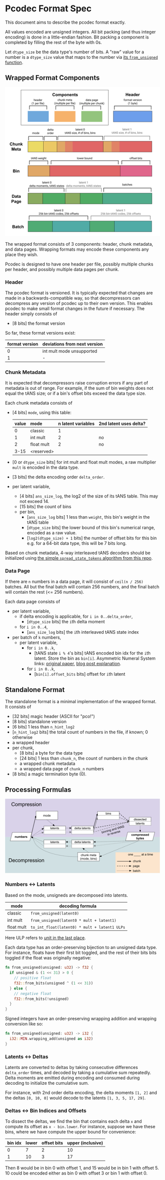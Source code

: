 # Pcodec Format Spec

This document aims to describe the pcodec format exactly.

All values encoded are unsigned integers.
All bit packing (and thus integer encoding) is done in a little-endian fashion.
Bit packing a component is completed by filling the rest of the byte with 0s.

Let `dtype_size` be the data type's number of bits.
A "raw" value for a number is a `dtype_size` value that maps to the number
via [its `from_unsigned` function](#numbers---latents).

## Wrapped Format Components

<img alt="pco wrapped format diagram" title="pco wrapped format" src="../images/wrapped_format.svg" />

The wrapped format consists of 3 components: header, chunk metadata, and data
pages.
Wrapping formats may encode these components any place they wish.

Pcodec is designed to have one header per file, possibly multiple chunks per
header, and possibly multiple data pages per chunk.

### Header

The pcodec format is versioned.
It is typically expected that changes are made in a backwards-compatible way,
so that decompressors can decompress any version of pcodec up to their own
version.
This enables pcodec to make small format changes in the future if necessary.
The header simply consists of

* \[8 bits\] the format version

So far, these format versions exist:

| format version | deviations from next version |
|----------------|------------------------------|
| 0              | int mult mode unsupported    |
| 1              | -                            |

### Chunk Metadata

It is expected that decompressors raise corruption errors if any part of
metadata is out of range.
For example, if the sum of bin weights does not equal the tANS size; or if a
bin's offset bits exceed the data type size.

Each chunk metadata consists of

* \[4 bits\] `mode`, using this table:

  | value | mode         | n latent variables | 2nd latent uses delta? |
  |-------|--------------|--------------------|------------------------|
  | 0     | classic      | 1                  |                        |
  | 1     | int mult     | 2                  | no                     |
  | 2     | float mult   | 2                  | no                     |
  | 3-15  | \<reserved\> |                    |                        |
* \[0 or `dtype_size` bits\] for int mult and float mult modes, a raw
  multiplier `mult` is encoded in the data type.
* \[3 bits\] the delta encoding order `delta_order`.
* per latent variable,
  * \[4 bits\] `ans_size_log`, the log2 of the size of its tANS table.
    This may not exceed 14.
  * \[15 bits\] the count of bins
  * per bin,
    * \[`ans_size_log` bits\] 1 less than `weight`, this bin's weight in the tANS table
    * \[`dtype_size` bits\] the lower bound of this bin's numerical range,
      encoded as a raw value.
    * \[`log2(dtype_size) + 1` bits\] the number of offset bits for this bin
      e.g. for a 64-bit data type, this will be 7 bits long.

Based on chunk metadata, 4-way interleaved tANS decoders should be initialized
using
[the simple `spread_state_tokens` algorithm from this repo](../pco/src/ans/spec.rs).

### Data Page

If there are `n` numbers in a data page, it will consist of `ceil(n / 256)`
batches. All but the final batch will contain 256 numbers, and the final
batch will contain the rest (<= 256 numbers).

Each data page consists of

* per latent variable,
  * if delta encoding is applicable, for `i in 0..delta_order`,
    * \[`dtype_size` bits\] the `i`th delta moment
  * for `i in 0..4`,
    * \[`ans_size_log` bits\] the `i`th interleaved tANS state index
* per batch of `k` numbers,
  * per latent variable,
    * for `i in 0..k`,
      * \[tANS state `i % 4`'s bits\] tANS encoded bin idx for the `i`th
        latent. Store the bin as `bin[i]`. Asymmetric Numeral System links:
        [original paper](https://arxiv.org/abs/0902.0271),
        [blog post explanation](https://graphallthethings.com/posts/streaming-ans-explained).
    * for `i in 0..k`,
      * \[`bin[i].offset_bits` bits\] offset for `i`th latent

## Standalone Format

The standalone format is a minimal implementation of the wrapped format.
It consists of

* [32 bits] magic header (ASCII for "pco!")
* [8 bits] standalone version
* [6 bits] 1 less than `n_hint_log2`
* [`n_hint_log2` bits] the total count of numbers in the file, if known;
  0 otherwise
* a wrapped header
* per chunk,
  * [8 bits] a byte for the data type
  * [24 bits] 1 less than `chunk_n`, the count of numbers in the chunk
  * a wrapped chunk metadata
  * a wrapped data page of `chunk_n` numbers
* [8 bits] a magic termination byte (0).

## Processing Formulas

<img alt="pco compression and decompression steps" title="compression and decompression steps" src="../images/processing.svg" />

### Numbers <-> Latents

Based on the mode, unsigneds are decomposed into latents.

| mode       | decoding formula                              |
|------------|-----------------------------------------------|
| classic    | `from_unsigned(latent0)`                      |
| int mult   | `from_unsigned(latent0 * mult + latent1)`     |
| float mult | `to_int_float(latent0) * mult + latent1 ULPs` |

Here ULP refers to [unit in the last place](https://en.wikipedia.org/wiki/Unit_in_the_last_place).

Each data type has an order-preserving bijection to an unsigned data type.
For instance, floats have their first bit toggled, and the rest of their bits
bits toggled if the float was originally negative:

```rust
fn from_unsigned(unsigned: u32) -> f32 {
  if unsigned & (1 << 31) > 0 {
    // positive float
    f32::from_bits(unsigned ^ (1 << 31))
  } else {
    // negative float
    f32::from_bits(!unsigned)
  }
}
```

Signed integers have an order-preserving wrapping addition and wrapping
conversion like so:

```rust
fn from_unsigned(unsigned: u32) -> i32 {
  i32::MIN.wrapping_add(unsigned as i32)
}
```

### Latents <-> Deltas

Latents are converted to deltas by taking consecutive differences
`delta_order` times, and decoded by taking a cumulative sum repeatedly.
Delta moments are emitted during encoding and consumed during decoding to
initialize the cumulative sum.

For instance, with 2nd order delta encoding, the delta moments `[1, 2]`
and the deltas `[0, 10, 0]` would decode to the latents `[1, 3, 5, 17, 29]`.

### Deltas <-> Bin Indices and Offsets

To dissect the deltas, we find the bin that contains each delta `x` and compute
its offset as `x - bin.lower`.
For instance, suppose we have these bins, where we have compute the upper bound
for convenience:

| bin idx | lower | offset bits | upper (inclusive) |
|---------|-------|-------------|-------------------|
| 0       | 7     | 2           | 10                |
| 1       | 10    | 3           | 17                |

Then 8 would be in bin 0 with offset 1, and 15 would be in bin 1 with offset 5.
10 could be encoded either as bin 0 with offset 3 or bin 1 with offset 0.
